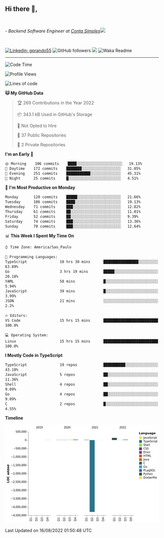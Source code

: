 <h2>Hi there  👋,</h2> </br>

<p><em>- Backend Software Engineer at <a href="https://contasimples.com">Conta Simples</a><img src="https://media.giphy.com/media/WUlplcMpOCEmTGBtBW/giphy.gif" width="30"> 
</em></p></br>


[![Linkedin: gprando55](https://img.shields.io/badge/-gprando55-blue?style=flat-square&logo=Linkedin&logoColor=white&link=https://www.linkedin.com/in/gprando55/)](https://www.linkedin.com/in/gprando55)
![GitHub followers](https://img.shields.io/github/followers/gprando55?label=Follow&style=social)
![](https://visitor-badge.glitch.me/badge?page_id=gprando55.gprando55)
![Waka Readme](https://github.com/gprando55/gprando55/workflows/Waka%20Readme/badge.svg)

---
<!--START_SECTION:waka-->
![Code Time](http://img.shields.io/badge/Code%20Time-1%2C950%20hrs%2023%20mins-blue)

![Profile Views](http://img.shields.io/badge/Profile%20Views-0-blue)

![Lines of code](https://img.shields.io/badge/From%20Hello%20World%20I%27ve%20Written--4%20Million%20lines%20of%20code-blue)

**🐱 My GitHub Data** 

> 🏆 269 Contributions in the Year 2022
 > 
> 📦 343.1 kB Used in GitHub's Storage 
 > 
> 🚫 Not Opted to Hire
 > 
> 📜 37 Public Repositories 
 > 
> 🔑 2 Private Repositories  
 > 
**I'm an Early 🐤** 

```text
🌞 Morning    106 commits    ████░░░░░░░░░░░░░░░░░░░░░   19.13% 
🌆 Daytime    172 commits    ███████░░░░░░░░░░░░░░░░░░   31.05% 
🌃 Evening    251 commits    ███████████░░░░░░░░░░░░░░   45.31% 
🌙 Night      25 commits     █░░░░░░░░░░░░░░░░░░░░░░░░   4.51%

```
📅 **I'm Most Productive on Monday** 

```text
Monday       120 commits    █████░░░░░░░░░░░░░░░░░░░░   21.66% 
Tuesday      106 commits    ████░░░░░░░░░░░░░░░░░░░░░   19.13% 
Wednesday    71 commits     ███░░░░░░░░░░░░░░░░░░░░░░   12.82% 
Thursday     61 commits     ██░░░░░░░░░░░░░░░░░░░░░░░   11.01% 
Friday       52 commits     ██░░░░░░░░░░░░░░░░░░░░░░░   9.39% 
Saturday     74 commits     ███░░░░░░░░░░░░░░░░░░░░░░   13.36% 
Sunday       70 commits     ███░░░░░░░░░░░░░░░░░░░░░░   12.64%

```


📊 **This Week I Spent My Time On** 

```text
⌚︎ Time Zone: America/Sao_Paulo

💬 Programming Languages: 
TypeScript               10 hrs 30 mins      ████████████████░░░░░░░░░   63.89% 
Go                       3 hrs 19 mins       █████░░░░░░░░░░░░░░░░░░░░   20.18% 
YAML                     58 mins             █░░░░░░░░░░░░░░░░░░░░░░░░   5.94% 
JavaScript               39 mins             █░░░░░░░░░░░░░░░░░░░░░░░░   3.99% 
JSON                     21 mins             ░░░░░░░░░░░░░░░░░░░░░░░░░   2.2%

🔥 Editors: 
VS Code                  15 hrs 15 mins      █████████████████████████   100.0%

💻 Operating System: 
Linux                    15 hrs 15 mins      █████████████████████████   100.0%

```

**I Mostly Code in TypeScript** 

```text
TypeScript               19 repos            ██████████░░░░░░░░░░░░░░░   43.18% 
JavaScript               5 repos             ██░░░░░░░░░░░░░░░░░░░░░░░   11.36% 
Shell                    4 repos             ██░░░░░░░░░░░░░░░░░░░░░░░   9.09% 
Go                       4 repos             ██░░░░░░░░░░░░░░░░░░░░░░░   9.09% 
C                        2 repos             █░░░░░░░░░░░░░░░░░░░░░░░░   4.55%

```


**Timeline**

![Chart not found](https://raw.githubusercontent.com/gprando55/gprando55/master/charts/bar_graph.png) 


 Last Updated on 16/08/2022 01:50:48 UTC
<!--END_SECTION:waka-->
